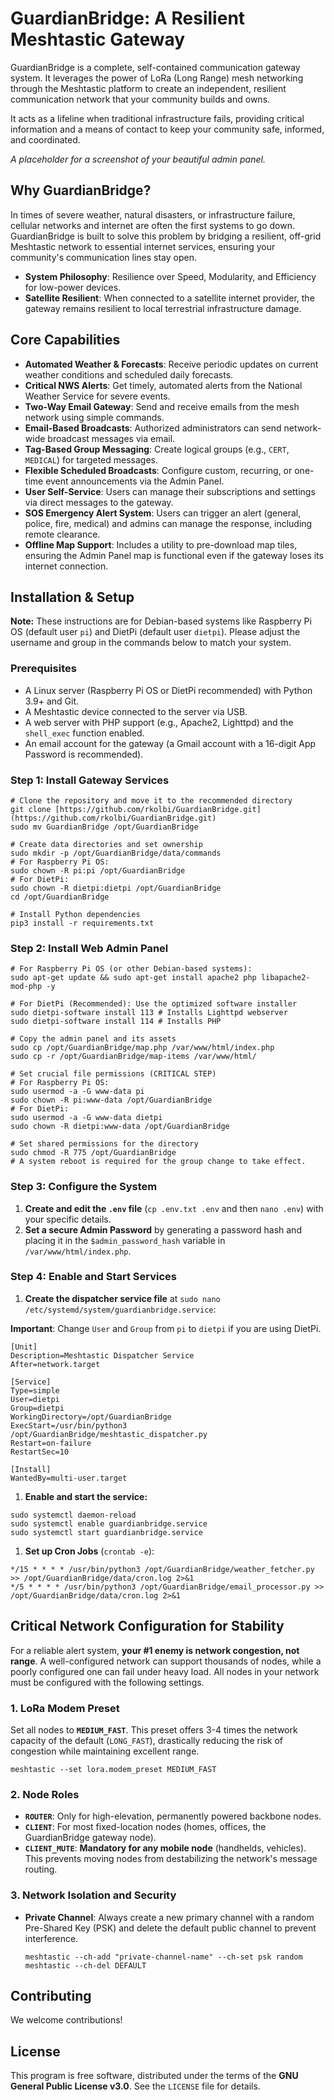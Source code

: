 # GuardianBridge: A Resilient Meshtastic Gateway

GuardianBridge is a complete, self-contained communication gateway system. It leverages the power of LoRa (Long Range) mesh networking through the Meshtastic platform to create an independent, resilient communication network that your community builds and owns.

It acts as a lifeline when traditional infrastructure fails, providing critical information and a means of contact to keep your community safe, informed, and coordinated.

*A placeholder for a screenshot of your beautiful admin panel.*

## Why GuardianBridge?

In times of severe weather, natural disasters, or infrastructure failure, cellular networks and internet are often the first systems to go down. GuardianBridge is built to solve this problem by bridging a resilient, off-grid Meshtastic network to essential internet services, ensuring your community's communication lines stay open.

- **System Philosophy**: Resilience over Speed, Modularity, and Efficiency for low-power devices.
- **Satellite Resilient**: When connected to a satellite internet provider, the gateway remains resilient to local terrestrial infrastructure damage.

## Core Capabilities

- **Automated Weather & Forecasts**: Receive periodic updates on current weather conditions and scheduled daily forecasts.
- **Critical NWS Alerts**: Get timely, automated alerts from the National Weather Service for severe events.
- **Two-Way Email Gateway**: Send and receive emails from the mesh network using simple commands.
- **Email-Based Broadcasts**: Authorized administrators can send network-wide broadcast messages via email.
- **Tag-Based Group Messaging**: Create logical groups (e.g., `CERT`, `MEDICAL`) for targeted messages.
- **Flexible Scheduled Broadcasts**: Configure custom, recurring, or one-time event announcements via the Admin Panel.
- **User Self-Service**: Users can manage their subscriptions and settings via direct messages to the gateway.
- **SOS Emergency Alert System**: Users can trigger an alert (general, police, fire, medical) and admins can manage the response, including remote clearance.
- **Offline Map Support**: Includes a utility to pre-download map tiles, ensuring the Admin Panel map is functional even if the gateway loses its internet connection.

## Installation & Setup

**Note:** These instructions are for Debian-based systems like Raspberry Pi OS (default user `pi`) and DietPi (default user `dietpi`). Please adjust the username and group in the commands below to match your system.

### Prerequisites

- A Linux server (Raspberry Pi OS or DietPi recommended) with Python 3.9+ and Git.
- A Meshtastic device connected to the server via USB.
- A web server with PHP support (e.g., Apache2, Lighttpd) and the `shell_exec` function enabled.
- An email account for the gateway (a Gmail account with a 16-digit App Password is recommended).

### Step 1: Install Gateway Services

```
# Clone the repository and move it to the recommended directory
git clone [https://github.com/rkolbi/GuardianBridge.git](https://github.com/rkolbi/GuardianBridge.git)
sudo mv GuardianBridge /opt/GuardianBridge

# Create data directories and set ownership
sudo mkdir -p /opt/GuardianBridge/data/commands
# For Raspberry Pi OS:
sudo chown -R pi:pi /opt/GuardianBridge 
# For DietPi:
sudo chown -R dietpi:dietpi /opt/GuardianBridge
cd /opt/GuardianBridge

# Install Python dependencies
pip3 install -r requirements.txt
```

### Step 2: Install Web Admin Panel

```
# For Raspberry Pi OS (or other Debian-based systems):
sudo apt-get update && sudo apt-get install apache2 php libapache2-mod-php -y

# For DietPi (Recommended): Use the optimized software installer
sudo dietpi-software install 113 # Installs Lighttpd webserver
sudo dietpi-software install 114 # Installs PHP

# Copy the admin panel and its assets
sudo cp /opt/GuardianBridge/map.php /var/www/html/index.php
sudo cp -r /opt/GuardianBridge/map-items /var/www/html/

# Set crucial file permissions (CRITICAL STEP)
# For Raspberry Pi OS:
sudo usermod -a -G www-data pi
sudo chown -R pi:www-data /opt/GuardianBridge
# For DietPi:
sudo usermod -a -G www-data dietpi
sudo chown -R dietpi:www-data /opt/GuardianBridge

# Set shared permissions for the directory
sudo chmod -R 775 /opt/GuardianBridge
# A system reboot is required for the group change to take effect.
```

### Step 3: Configure the System

1. **Create and edit the `.env` file** (`cp .env.txt .env` and then `nano .env`) with your specific details.
2. **Set a secure Admin Password** by generating a password hash and placing it in the `$admin_password_hash` variable in `/var/www/html/index.php`.

### Step 4: Enable and Start Services

1. **Create the dispatcher service file** at `sudo nano /etc/systemd/system/guardianbridge.service`:

**Important**: Change `User` and `Group` from `pi` to `dietpi` if you are using DietPi.

```
[Unit]
Description=Meshtastic Dispatcher Service
After=network.target

[Service]
Type=simple
User=dietpi
Group=dietpi
WorkingDirectory=/opt/GuardianBridge
ExecStart=/usr/bin/python3 /opt/GuardianBridge/meshtastic_dispatcher.py
Restart=on-failure
RestartSec=10

[Install]
WantedBy=multi-user.target
```

1. **Enable and start the service:**

```
sudo systemctl daemon-reload
sudo systemctl enable guardianbridge.service
sudo systemctl start guardianbridge.service
```

1. **Set up Cron Jobs** (`crontab -e`):

```
*/15 * * * * /usr/bin/python3 /opt/GuardianBridge/weather_fetcher.py >> /opt/GuardianBridge/data/cron.log 2>&1
*/5 * * * * /usr/bin/python3 /opt/GuardianBridge/email_processor.py >> /opt/GuardianBridge/data/cron.log 2>&1
```

## Critical Network Configuration for Stability

For a reliable alert system, **your #1 enemy is network congestion, not range**. A well-configured network can support thousands of nodes, while a poorly configured one can fail under heavy load. All nodes in your network must be configured with the following settings.

### 1. LoRa Modem Preset

Set all nodes to **`MEDIUM_FAST`**. This preset offers 3-4 times the network capacity of the default (`LONG_FAST`), drastically reducing the risk of congestion while maintaining excellent range.

```
meshtastic --set lora.modem_preset MEDIUM_FAST
```

### 2. Node Roles

- **`ROUTER`**: Only for high-elevation, permanently powered backbone nodes.
- **`CLIENT`**: For most fixed-location nodes (homes, offices, the GuardianBridge gateway node).
- **`CLIENT_MUTE`**: **Mandatory for any mobile node** (handhelds, vehicles). This prevents moving nodes from destabilizing the network's message routing.

### 3. Network Isolation and Security

- **Private Channel**: Always create a new primary channel with a random Pre-Shared Key (PSK) and delete the default public channel to prevent interference.

  ```
  meshtastic --ch-add "private-channel-name" --ch-set psk random
  meshtastic --ch-del DEFAULT
  ```

## Contributing

We welcome contributions!

## License

This program is free software, distributed under the terms of the **GNU General Public License v3.0**. See the `LICENSE` file for details.
